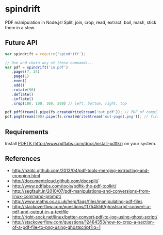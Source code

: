 # spindrift

PDF manipulation in Node.js! Split, join, crop, read, extract, boil, mash, stick them in a stew. 

## Future API

```javascript
var spindrift = require('spindrift');

// Use and chain any of these commands...
var pdf = spindrift('in.pdf')
   .pages(7, 24)
   .page(1)
   .even()
   .odd()
   .rotate(90)
   .deflate()
   .inflate()
   .crop(100, 100, 300, 200) // left, bottom, right, top

pdf.pdfStream().pipe(fs.createWriteStream('out.pdf')); // PDF of compiled output
pdf.pngStream(300).pipe(fs.createWriteStream('out-page1.png')); // first page at 300 dpi
```

## Requirements

Install [PDFTK (http://www.pdflabs.com/docs/install-pdftk/)](http://www.pdflabs.com/docs/install-pdftk/) on your system.

## References

* http://hzqtc.github.com/2012/04/pdf-tools-merging-extracting-and-cropping.html
* http://documentcloud.github.com/docsplit/
* http://www.pdflabs.com/tools/pdftk-the-pdf-toolkit/
* http://segfault.in/2010/07/pdf-manipulations-and-conversions-from-linux-command-prompt/
* http://www.maths.ox.ac.uk/help/faqs/files/manipulating-pdf-files
* http://stackoverflow.com/questions/11754556/ghostscript-convert-a-pdf-and-output-in-a-textfile
* http://right-sock.net/linux/better-convert-pdf-to-jpg-using-ghost-script/
* http://stackoverflow.com/questions/12484353/how-to-crop-a-section-of-a-pdf-file-to-png-using-ghostscript?lq=1